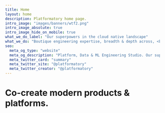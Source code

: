 ```yaml
---
title: Home
layout: home
description: Platformatory home page.
intro_image: "images/banners/wtf2.png"
intro_image_absolute: true
intro_image_hide_on_mobile: true
what_we_do_label: "Our superpowers in the cloud native landscape"
what_we_do: "Boutique engineering expertise, breadth & depth across, <br><strong>Hyperscale Data, Event Streaming, Machine Learning and API-based connectivity</strong>."
seo:
  meta_og_type: "website"
  meta_og_description: "Platform, Data & ML Engineering Studio. Our superpowers in the cloud native landscape"
  meta_twitter_card: "summary"
  meta_twitter_site: "@platformatory"
  meta_twitter_creator: "@platformatory"
---
```


# Co-create modern products & platforms.
